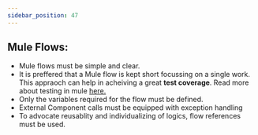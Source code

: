 ```yaml
---
sidebar_position: 47
---
```


## Mule Flows:

- Mule flows must be simple and clear. 
- It is preffered that a Mule flow is kept short focussing on a single work. This appraoch can help in acheiving a great **test coverage**. Read more about testing in mule [here.](Testing.md)
- Only the variables required for the flow must be defined.
- External Component calls must be equipped with exception handling
- To advocate reusablity and individualizing of logics, flow references must be used.
